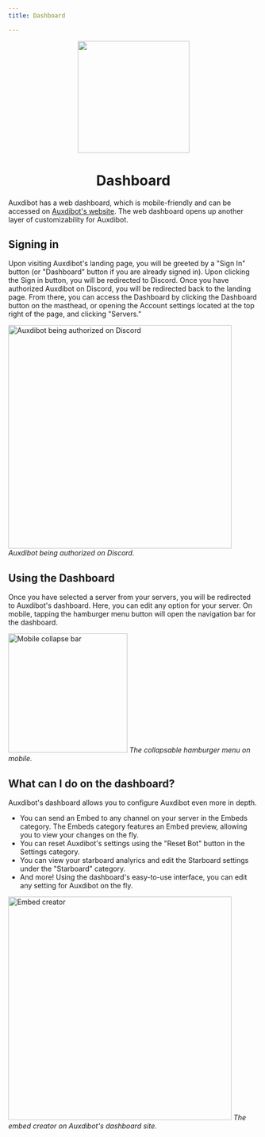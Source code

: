 ```yaml
---
title: Dashboard

---
```

<div id="header" align="center">
  <img src="https://bot.auxdible.me/logo.png" width=225/>
  <h1 id="welcome">Dashboard</h1>
</div>

Auxdibot has a web dashboard, which is mobile-friendly and can be accessed on [Auxdibot's website](https://bot.auxdible.me). The web dashboard opens up another layer of customizability for Auxdibot.

## Signing in

Upon visiting Auxdibot's landing page, you will be greeted by a "Sign In" button (or "Dashboard" button if you are already signed in). Upon clicking the Sign in button, you will be redirected to Discord. Once you have authorized Auxdibot on Discord, you will be redirected back to the landing page. From there, you can access the Dashboard by clicking the Dashboard button on the masthead, or opening the Account settings located at the top right of the page, and clicking "Servers."

<p class="image">
<img alt="Auxdibot being authorized on Discord" src="/docs/_assets/auxdibot_authorize.png" width=450/>
<em>Auxdibot being authorized on Discord.</em>
</p>

## Using the Dashboard

Once you have selected a server from your servers, you will be redirected to Auxdibot's dashboard. Here, you can edit any option for your server. On mobile, tapping the hamburger menu button will open the navigation bar for the dashboard.

<p class="image">
<img alt="Mobile collapse bar" src="/docs/_assets/mobile_collapse.png" width=240/>
<em>The collapsable hamburger menu on mobile.</em>
</p>

## What can I do on the dashboard?

Auxdibot's dashboard allows you to configure Auxdibot even more in depth.

* You can send an Embed to any channel on your server in the Embeds category. The Embeds category features an Embed preview, allowing you to view your changes on the fly.
* You can reset Auxdibot's settings using the "Reset Bot" button in the Settings category.
* You can view your starboard analyrics and edit the Starboard settings under the "Starboard" category.
* And more! Using the dashboard's easy-to-use interface, you can edit any setting for Auxdibot on the fly.

<p class="image">
<img alt="Embed creator" src="/docs/_assets/embeds_dashboard.png" width=450/>
<em>The embed creator on Auxdibot's dashboard site.</em>
</p>